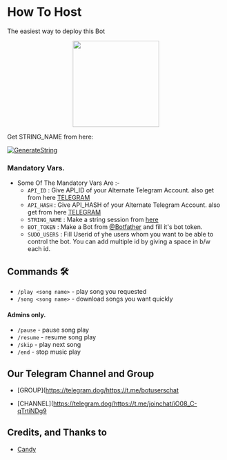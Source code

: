 # How To Host
The easiest way to deploy this Bot
  <p align="center">
  <a href="https://telegra.ph/file/97a712f2b6abeb2af75f2.jpg">
     <img height="200px" src="https://telegra.ph/file/97a712f2b6abeb2af75f2.jpg">
  </a>
</p>




<p align="center"><a href="https://heroku.com/deploy?template=https://github.com/Khushity/vcbot.git> <img src="https://img.shields.io/badge/Deploy%20To%20Heroku-redblack?style=for-the-badge&logo=heroku" width="220" height="38.45"/></a></p>

Get STRING_NAME from here:

[![GenerateString](https://img.shields.io/badge/repl.it-generateString-brown)](https://replit.com/@warlegend/WarbotZ#main.p)

### Mandatory Vars.

- Some Of The Mandatory Vars Are :-
   - `API_ID` :  Give API_ID of your Alternate Telegram Account. also get from here [TELEGRAM](http://my.telegram.org)
   - `API_HASH` :  Give API_HASH of your Alternate Telegram Account. also get from here [TELEGRAM](http://my.telegram.org)
   - `STRING_NAME` :  Make a string session from [here](https://replit.com/@warlegend/WarbotZ#main.p)
   - `BOT_TOKEN` :  Make a Bot from [@Botfather](https://t.me/botfather) and fill it's bot token.
   - `SUDO_USERS` :  Fill Userid of yhe users whom you want to be able to control the bot. You can add multiple id by giving a space in b/w each id.







## Commands 🛠

- `/play <song name>` - play song you requested
- `/song <song name>` - download songs you want quickly
#### Admins only.
- `/pause` - pause song play
- `/resume` - resume song play
- `/skip` - play next song
- `/end` - stop music play
## Our Telegram Channel and Group

* [GROUP](https://telegram.dog/https://t.me/botuserschat

* [CHANNEL](https://telegram.dog/https://t.me/joinchat/iO08_C-qTrtiNDg9

## Credits, and Thanks to 

*   [Candy](https://telegram.dog/AFK_CANDY_OP)









